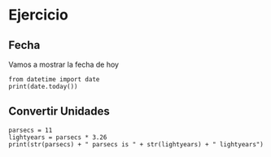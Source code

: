 # Ejercicio


## Fecha
Vamos a mostrar la fecha de hoy

```(Python)
from datetime import date
print(date.today())
```

## Convertir Unidades

```(Python)
parsecs = 11
lightyears = parsecs * 3.26
print(str(parsecs) + " parsecs is " + str(lightyears) + " lightyears")
```